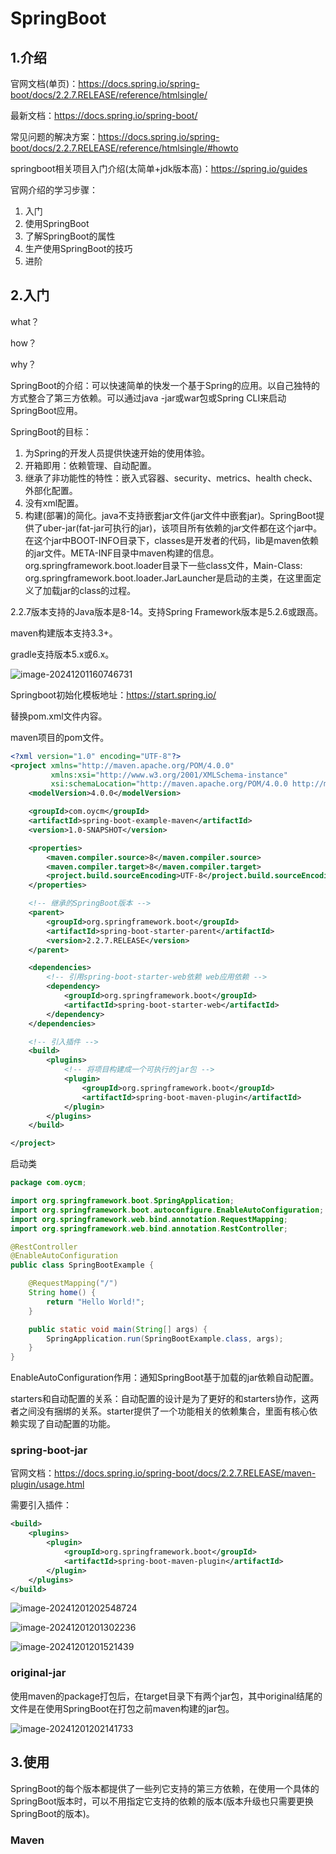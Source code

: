 # SpringBoot



## 1.介绍

官网文档(单页)：https://docs.spring.io/spring-boot/docs/2.2.7.RELEASE/reference/htmlsingle/

最新文档：https://docs.spring.io/spring-boot/

常见问题的解决方案：https://docs.spring.io/spring-boot/docs/2.2.7.RELEASE/reference/htmlsingle/#howto

springboot相关项目入门介绍(太简单+jdk版本高)：https://spring.io/guides

官网介绍的学习步骤：

1. 入门
2. 使用SpringBoot
3. 了解SpringBoot的属性
4. 生产使用SpringBoot的技巧
5. 进阶



## 2.入门

what？

how？

why？

SpringBoot的介绍：可以快速简单的快发一个基于Spring的应用。以自己独特的方式整合了第三方依赖。可以通过java -jar或war包或Spring CLI来启动SpringBoot应用。

SpringBoot的目标：

1. 为Spring的开发人员提供快速开始的使用体验。
2. 开箱即用：依赖管理、自动配置。
3. 继承了非功能性的特性：嵌入式容器、security、metrics、health check、外部化配置。
4. 没有xml配置。
5. 构建(部署)的简化。java不支持嵌套jar文件(jar文件中嵌套jar)。SpringBoot提供了uber-jar(fat-jar可执行的jar)，该项目所有依赖的jar文件都在这个jar中。在这个jar中BOOT-INFO目录下，classes是开发者的代码，lib是maven依赖的jar文件。META-INF目录中maven构建的信息。org.springframework.boot.loader目录下一些class文件，Main-Class: org.springframework.boot.loader.JarLauncher是启动的主类，在这里面定义了加载jar的class的过程。

2.2.7版本支持的Java版本是8-14。支持Spring Framework版本是5.2.6或跟高。

maven构建版本支持3.3+。

gradle支持版本5.x或6.x。

![image-20241201160746731](http://47.101.155.205/image-20241201160746731.png)

Springboot初始化模板地址：https://start.spring.io/

替换pom.xml文件内容。

maven项目的pom文件。

~~~xml
<?xml version="1.0" encoding="UTF-8"?>
<project xmlns="http://maven.apache.org/POM/4.0.0"
         xmlns:xsi="http://www.w3.org/2001/XMLSchema-instance"
         xsi:schemaLocation="http://maven.apache.org/POM/4.0.0 http://maven.apache.org/xsd/maven-4.0.0.xsd">
    <modelVersion>4.0.0</modelVersion>

    <groupId>com.oycm</groupId>
    <artifactId>spring-boot-example-maven</artifactId>
    <version>1.0-SNAPSHOT</version>

    <properties>
        <maven.compiler.source>8</maven.compiler.source>
        <maven.compiler.target>8</maven.compiler.target>
        <project.build.sourceEncoding>UTF-8</project.build.sourceEncoding>
    </properties>

    <!-- 继承的SpringBoot版本 -->
    <parent>
        <groupId>org.springframework.boot</groupId>
        <artifactId>spring-boot-starter-parent</artifactId>
        <version>2.2.7.RELEASE</version>
    </parent>

    <dependencies>
        <!-- 引用spring-boot-starter-web依赖 web应用依赖 -->
        <dependency>
            <groupId>org.springframework.boot</groupId>
            <artifactId>spring-boot-starter-web</artifactId>
        </dependency>
    </dependencies>

    <!-- 引入插件 -->
    <build>
        <plugins>
            <!-- 将项目构建成一个可执行的jar包 -->
            <plugin>
                <groupId>org.springframework.boot</groupId>
                <artifactId>spring-boot-maven-plugin</artifactId>
            </plugin>
        </plugins>
    </build>

</project>

~~~

启动类

~~~java
package com.oycm;

import org.springframework.boot.SpringApplication;
import org.springframework.boot.autoconfigure.EnableAutoConfiguration;
import org.springframework.web.bind.annotation.RequestMapping;
import org.springframework.web.bind.annotation.RestController;

@RestController
@EnableAutoConfiguration
public class SpringBootExample {

    @RequestMapping("/")
    String home() {
        return "Hello World!";
    }

    public static void main(String[] args) {
        SpringApplication.run(SpringBootExample.class, args);
    }
}

~~~

EnableAutoConfiguration作用：通知SpringBoot基于加载的jar依赖自动配置。

starters和自动配置的关系：自动配置的设计是为了更好的和starters协作，这两者之间没有捆绑的关系。starter提供了一个功能相关的依赖集合，里面有核心依赖实现了自动配置的功能。



### spring-boot-jar

官网文档：https://docs.spring.io/spring-boot/docs/2.2.7.RELEASE/maven-plugin/usage.html

需要引入插件：

~~~xml
<build>
	<plugins>
		<plugin>
            <groupId>org.springframework.boot</groupId>
            <artifactId>spring-boot-maven-plugin</artifactId>
        </plugin>
    </plugins>
</build>

~~~

![image-20241201202548724](http://47.101.155.205/image-20241201202548724.png)

![image-20241201201302236](http://47.101.155.205/image-20241201201302236.png)

![image-20241201201521439](http://47.101.155.205/image-20241201201521439.png)



### original-jar

使用maven的package打包后，在target目录下有两个jar包，其中original结尾的文件是在使用SpringBoot在打包之前maven构建的jar包。

![image-20241201202141733](http://47.101.155.205/image-20241201202141733.png)



## 3.使用

SpringBoot的每个版本都提供了一些列它支持的第三方依赖，在使用一个具体的SpringBoot版本时，可以不用指定它支持的依赖的版本(版本升级也只需要更换SpringBoot的版本)。



### Maven

